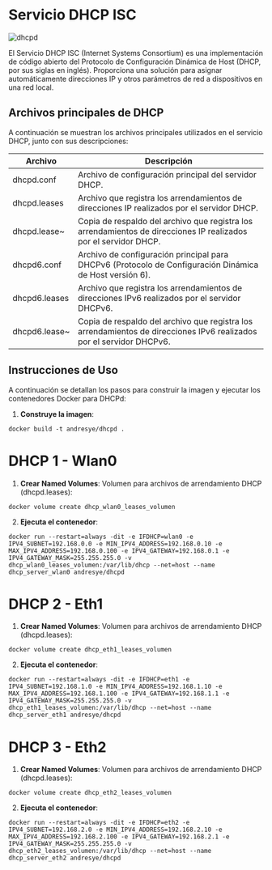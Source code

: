 # Servicio DHCP ISC

![dhcpd](https://github.com/AndresYE/Network_Service_on_Containers/assets/113482367/42a0ef40-f14d-447f-9c46-591f3e705d22)

El Servicio DHCP ISC (Internet Systems Consortium) es una implementación de código abierto del Protocolo de Configuración Dinámica de Host (DHCP, por sus siglas en inglés). Proporciona una solución para asignar automáticamente direcciones IP y otros parámetros de red a dispositivos en una red local.

## Archivos principales de DHCP

A continuación se muestran los archivos principales utilizados en el servicio DHCP, junto con sus descripciones:

| Archivo        | Descripción                                           |
| -------------- | ----------------------------------------------------- |
| dhcpd.conf     | Archivo de configuración principal del servidor DHCP.  |
| dhcpd.leases   | Archivo que registra los arrendamientos de direcciones IP realizados por el servidor DHCP. |
| dhcpd.lease~   | Copia de respaldo del archivo que registra los arrendamientos de direcciones IP realizados por el servidor DHCP. |
| dhcpd6.conf    | Archivo de configuración principal para DHCPv6 (Protocolo de Configuración Dinámica de Host versión 6). |
| dhcpd6.leases  | Archivo que registra los arrendamientos de direcciones IPv6 realizados por el servidor DHCPv6. |
| dhcpd6.lease~  | Copia de respaldo del archivo que registra los arrendamientos de direcciones IPv6 realizados por el servidor DHCPv6.  |

## Instrucciones de Uso

A continuación se detallan los pasos para construir la imagen y ejecutar los contenedores Docker para DHCPd:
1. **Construye la imagen**:
```shell
docker build -t andresye/dhcpd .
```

# DHCP 1 - Wlan0
1. **Crear Named Volumes**:
Volumen para archivos de arrendamiento DHCP (dhcpd.leases):
 ```shell
docker volume create dhcp_wlan0_leases_volumen
```

2. **Ejecuta el contenedor**:
```shell
docker run --restart=always -dit -e IFDHCP=wlan0 -e IPV4_SUBNET=192.168.0.0 -e MIN_IPV4_ADDRESS=192.168.0.10 -e MAX_IPV4_ADDRESS=192.168.0.100 -e IPV4_GATEWAY=192.168.0.1 -e IPV4_GATEWAY_MASK=255.255.255.0 -v dhcp_wlan0_leases_volumen:/var/lib/dhcp --net=host --name dhcp_server_wlan0 andresye/dhcpd
```

# DHCP 2 - Eth1
1. **Crear Named Volumes**:
Volumen para archivos de arrendamiento DHCP (dhcpd.leases):
 ```shell
docker volume create dhcp_eth1_leases_volumen
```
2. **Ejecuta el contenedor**:
```shell
docker run --restart=always -dit -e IFDHCP=eth1 -e IPV4_SUBNET=192.168.1.0 -e MIN_IPV4_ADDRESS=192.168.1.10 -e MAX_IPV4_ADDRESS=192.168.1.100 -e IPV4_GATEWAY=192.168.1.1 -e IPV4_GATEWAY_MASK=255.255.255.0 -v dhcp_eth1_leases_volumen:/var/lib/dhcp --net=host --name dhcp_server_eth1 andresye/dhcpd
```

# DHCP 3 - Eth2
1. **Crear Named Volumes**:
Volumen para archivos de arrendamiento DHCP (dhcpd.leases):
 ```shell
docker volume create dhcp_eth2_leases_volumen
```
2. **Ejecuta el contenedor**:
```shell
docker run --restart=always -dit -e IFDHCP=eth2 -e IPV4_SUBNET=192.168.2.0 -e MIN_IPV4_ADDRESS=192.168.2.10 -e MAX_IPV4_ADDRESS=192.168.2.100 -e IPV4_GATEWAY=192.168.2.1 -e IPV4_GATEWAY_MASK=255.255.255.0 -v dhcp_eth2_leases_volumen:/var/lib/dhcp --net=host --name dhcp_server_eth2 andresye/dhcpd
```
